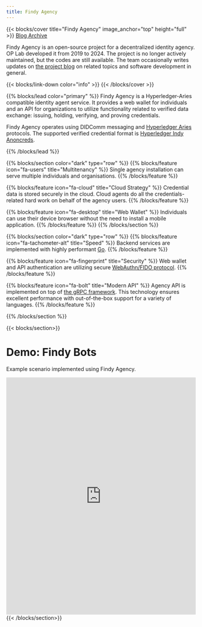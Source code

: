 ```yaml
---
title: Findy Agency
---
```


{{< blocks/cover title="Findy Agency" image_anchor="top" height="full" >}}
<a class="btn btn-lg btn-primary me-3 mb-4" href="/blog/">
  Blog <i class="fas fa-arrow-alt-circle-right ms-2"></i>
</a>
<a class="btn btn-lg btn-secondary me-3 mb-4" href="https://github.com/findy-network">
  Archive <i class="fab fa-github ms-2 "></i>
</a>
<p class="lead mt-5">Findy Agency is an open-source project for a decentralized identity agency.
OP Lab developed it from 2019 to 2024. The project is no longer actively maintained,
but the codes are still available.
The team occasionally writes updates on <a href="/blog">the project blog</a> on related topics
and software development in general.
</p>
{{< blocks/link-down color="info" >}}
{{< /blocks/cover >}}

{{% blocks/lead color="primary" %}}
Findy Agency is a Hyperledger-Aries compatible identity agent service. It provides a web wallet for
individuals and an API for organizations to utilize functionality related to verified data exchange:
issuing, holding, verifying, and proving credentials.

Findy Agency operates using DIDComm messaging and [Hyperledger Aries](https://www.hyperledger.org/use/aries) protocols.
The supported verified credential format is [Hyperledger Indy Anoncreds](https://github.com/hyperledger/indy-sdk).

{{% /blocks/lead %}}

{{% blocks/section color="dark" type="row" %}}
 {{% blocks/feature icon="fa-users" title="Multitenancy" %}}
Single agency installation can serve multiple individuals and organisations.
 {{% /blocks/feature %}}

 {{% blocks/feature icon="fa-cloud" title="Cloud Strategy" %}}
Credential data is stored securely in the cloud. Cloud agents do all the credentials-related hard work on behalf of the agency users.
 {{% /blocks/feature %}}

 {{% blocks/feature icon="fa-desktop" title="Web Wallet" %}}
Individuals can use their device browser without the need to install a mobile application.
 {{% /blocks/feature %}}
{{% /blocks/section %}}

{{% blocks/section color="dark" type="row" %}}
 {{% blocks/feature icon="fa-tachometer-alt" title="Speed" %}}
Backend services are implemented with highly performant [Go](https://golang.org/).
 {{% /blocks/feature %}}

 {{% blocks/feature icon="fa-fingerprint" title="Security" %}}
Web wallet and API authentication are utilizing secure [WebAuthn/FIDO protocol](https://webauthn.guide/).
 {{% /blocks/feature %}}

 {{% blocks/feature icon="fa-bolt" title="Modern API" %}}
Agency API is implemented on top of [the gRPC framework](https://grpc.io/). This technology ensures excellent performance with out-of-the-box support for a variety of languages.
 {{% /blocks/feature %}}

{{% /blocks/section %}}

{{< blocks/section>}}
 <div class="col">
  <h1 class="text-center">Demo: Findy Bots</h1>
  <p class="text-center">Example scenario implemented using Findy Agency.</p>
  <div class="text-center">
   <iframe style="max-width:100%" width="1120" height="630" src="https://www.youtube.com/embed/gVr8KwISMS4" title="YouTube video player" frameborder="0" allow="accelerometer; autoplay; clipboard-write; encrypted-media; gyroscope; picture-in-picture" allowfullscreen></iframe>
  </div>
 </div>
{{< /blocks/section>}}
